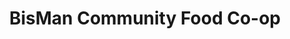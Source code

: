 ---
title: "BisMan Community Food Co-op"
url: /bismarck/bisman-community-food-co-op/
shop: Supermarkt
---